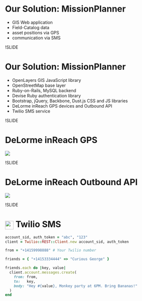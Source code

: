 
# Our Solution: MissionPlanner

- GIS Web application
- Field-Catalog data
- asset positions via GPS
- communication via SMS

!SLIDE

# Our Solution: MissionPlanner

- OpenLayers GIS JavaScript library
- OpenStreetMap base layer
- Ruby-on-Rails, MySQL backend
- Devise Ruby authentication library
- Bootstrap, jQuery, Backbone, Dust.js CSS and JS libraries
- DeLorme inReach GPS devices and Outbound API
- Twilio SMS service

!SLIDE

# DeLorme inReach GPS

<img src='img/inreachse_m01.jpg' />

!SLIDE

# DeLorme inReach Outbound API

<img src='img/inreach-outbound.png' />

!SLIDE

# <img src='img/twilio-logo.png' style='height:1.0em;width:1.0em;vertical-align:bottom;'/> Twilio SMS

```ruby
account_sid, auth_token = "abc", "123"
client = Twilio::REST::Client.new account_sid, auth_token

from = "+14159998888" # Your Twilio number

friends = { "+14153334444" => "Curious George" }

friends.each do |key, value|
  client.account.messages.create(
    from: from,
    to:   key,
    body: "Hey #{value}, Monkey party at 6PM. Bring Bananas!"
  )
end
```
